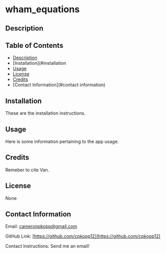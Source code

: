 # wham_equations
## Description
## Table of Contents
- [Description](#description)
- [Installation](#installation
- [Usage](#usage)
- [License](#license)
- [Credits](#credits)
- [Contact Information](#contact information)

## Installation

These are the installation instructions.

  

## Usage

  

Here is some information pertaining to the app usage.

  

## Credits

  

Remeber to cite Van.

  
  

## License

  

None

  

## Contact Information

  
  

Email: cameronpkopp@gmail.com

  

GitHub Link: [https://github.com/cpkopp12](https://github.com/cpkopp12)

  

Contact Instructions: Send me an email!

